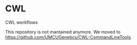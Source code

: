 # CWL
CWL workflows

This repository is not mantained anymore. We moved to https://github.com/UMCUGenetics/CWL-CommandLineTools.

